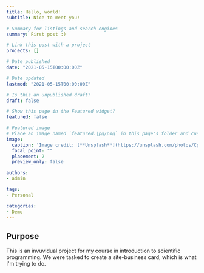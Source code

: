 ```yaml
---
title: Hello, world!
subtitle: Nice to meet you!

# Summary for listings and search engines
summary: First post :)

# Link this post with a project
projects: []

# Date published
date: "2021-05-15T00:00:00Z"

# Date updated
lastmod: "2021-05-15T00:00:00Z"

# Is this an unpublished draft?
draft: false

# Show this page in the Featured widget?
featured: false

# Featured image
# Place an image named `featured.jpg/png` in this page's folder and customize its options here.
image:
  caption: 'Image credit: [**Unsplash**](https://unsplash.com/photos/CpkOjOcXdUY)'
  focal_point: ""
  placement: 2
  preview_only: false

authors:
- admin

tags:
- Personal

categories:
- Demo
---
```


## Purpose

This is an invuvidual project for my course in introduction to scientific programming. We were tasked to create a site-business card, which is what I'm trying to do.
